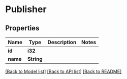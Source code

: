 # Publisher

## Properties

Name | Type | Description | Notes
------------ | ------------- | ------------- | -------------
**id** | **i32** |  | 
**name** | **String** |  | 

[[Back to Model list]](../README.md#documentation-for-models) [[Back to API list]](../README.md#documentation-for-api-endpoints) [[Back to README]](../README.md)


